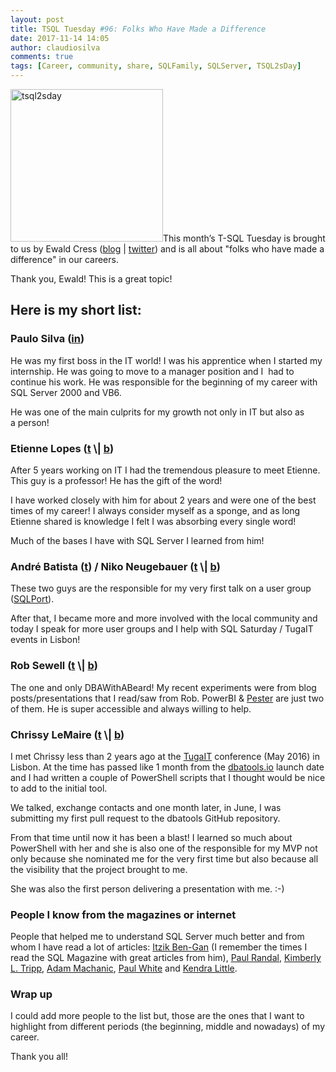 ```yaml
---
layout: post
title: TSQL Tuesday #96: Folks Who Have Made a Difference
date: 2017-11-14 14:05
author: claudiosilva
comments: true
tags: [Career, community, share, SQLFamily, SQLServer, TSQL2sDay]
---
```

<a href="https://sqlonice.com/tsql-tuesday-96-three-people-who-made-a-difference/" target="_blank" rel="noopener"><img class=" size-full wp-image-599 aligncenter" src="https://claudioessilva.github.io/img//2017/09/tsql2sday.jpg" alt="tsql2sday" width="244" height="244" /></a>This month’s T-SQL Tuesday is brought to us by Ewald Cress‏ (<a href="https://sqlonice.com/">blog</a> | <a href="https://twitter.com/sqlonice">twitter</a>) and is all about "folks who have made a difference" in our careers.

Thank you, Ewald! This is a great topic!

<h2>Here is my short list:</h2>

<h3>Paulo Silva (<a href="https://www.linkedin.com/in/paulo-silva/" target="_blank" rel="noopener">in</a>)</h3>

He was my first boss in the IT world! I was his apprentice when I started my internship. He was going to move to a manager position and I  had to continue his work. He was responsible for the beginning of my career with SQL Server 2000 and VB6.

He was one of the main culprits for my growth not only in IT but also as a person!

<h3>Etienne Lopes (<a href="https://twitter.com/etienne_lopes" target="_blank" rel="noopener">t</a> \| <a href="https://sqland.wordpress.com" target="_blank" rel="noopener">b</a>)</h3>

After 5 years working on IT I had the tremendous pleasure to meet Etienne. This guy is a professor! He has the gift of the word!

I have worked closely with him for about 2 years and were one of the best times of my career! I always consider myself as a sponge, and as long Etienne shared is knowledge I felt I was absorbing every single word!

Much of the bases I have with SQL Server I learned from him!

<h3>André Batista (<a href="https://twitter.com/klunkySQL" target="_blank" rel="noopener">t</a>) / Niko Neugebauer (<a href="https://twitter.com/NikoNeugebauer">t</a> \| <a href="http://www.nikoport.com/" target="_blank" rel="noopener">b</a>)</h3>

These two guys are the responsible for my very first talk on a user group (<a href="http://sqlport.com" target="_blank" rel="noopener">SQLPort</a>).

After that, I became more and more involved with the local community and today I speak for more user groups and I help with SQL Saturday / TugaIT events in Lisbon!

<h3>Rob Sewell (<a href="https://twitter.com/sqldbawithbeard" target="_blank" rel="noopener">t</a> \| <a href="https://sqldbawithabeard.com/" target="_blank" rel="noopener">b</a>)</h3>

The one and only DBAWithABeard! My recent experiments were from blog posts/presentations that I read/saw from Rob. PowerBI &amp; <a href="https://github.com/pester/Pester" target="_blank" rel="noopener">Pester</a> are just two of them. He is super accessible and always willing to help.

<h3>Chrissy LeMaire (<a href="https://twitter.com/cl" target="_blank" rel="noopener">t</a> \| <a href="https://blog.netnerds.net" target="_blank" rel="noopener">b</a>)</h3>

I met Chrissy less than 2 years ago at the <a href="http://tugait.pt" target="_blank" rel="noopener">TugaIT</a> conference (May 2016) in Lisbon. At the time has passed like 1 month from the <a href="https://dbatools.io/" target="_blank" rel="noopener">dbatools.io</a> launch date and I had written a couple of PowerShell scripts that I thought would be nice to add to the initial tool.

We talked, exchange contacts and one month later, in June, I was submitting my first pull request to the dbatools GitHub repository.

From that time until now it has been a blast! I learned so much about PowerShell with her and she is also one of the responsible for my MVP not only because she nominated me for the very first time but also because all the visibility that the project brought to me.

She was also the first person delivering a presentation with me. :-)

<h3>People I know from the magazines or internet</h3>

People that helped me to understand SQL Server much better and from whom I have read a lot of articles: <a href="https://twitter.com/ItzikBenGan" target="_blank" rel="noopener">Itzik Ben-Gan</a> (I remember the times I read the SQL Magazine with great articles from him), <a href="https://twitter.com/PaulRandal" target="_blank" rel="noopener">Paul Randal</a>, <a href="https://twitter.com/KimberlyLTripp" target="_blank" rel="noopener">Kimberly L. Tripp</a>, <a href="https://twitter.com/AdamMachanic" target="_blank" rel="noopener">Adam Machanic</a>, <a href="https://twitter.com/SQL_Kiwi" target="_blank" rel="noopener">Paul White</a> and <a href="https://twitter.com/Kendra_Little" target="_blank" rel="noopener">Kendra Little</a>.

<h3>Wrap up</h3>

I could add more people to the list but, those are the ones that I want to highlight from different periods (the beginning, middle and nowadays) of my career.

Thank you all!

&nbsp;
